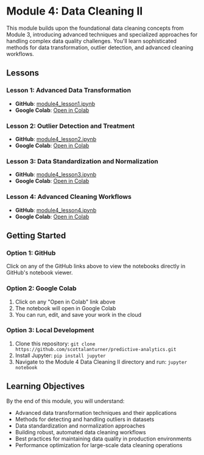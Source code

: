 # Module 4: Data Cleaning II

This module builds upon the foundational data cleaning concepts from Module 3, introducing advanced techniques and specialized approaches for handling complex data quality challenges. You'll learn sophisticated methods for data transformation, outlier detection, and advanced cleaning workflows.

## Lessons

### Lesson 1: Advanced Data Transformation
- **GitHub**: [module4_lesson1.ipynb](module4_lesson1.ipynb)
- **Google Colab**: [Open in Colab](https://colab.research.google.com/github/scottalanturner/predictive-analytics/blob/main/Module%204%20Data%20Cleaning%20II/module4_lesson1.ipynb)

### Lesson 2: Outlier Detection and Treatment
- **GitHub**: [module4_lesson2.ipynb](module4_lesson2.ipynb)
- **Google Colab**: [Open in Colab](https://colab.research.google.com/github/scottalanturner/predictive-analytics/blob/main/Module%204%20Data%20Cleaning%20II/module4_lesson2.ipynb)

### Lesson 3: Data Standardization and Normalization
- **GitHub**: [module4_lesson3.ipynb](module4_lesson3.ipynb)
- **Google Colab**: [Open in Colab](https://colab.research.google.com/github/scottalanturner/predictive-analytics/blob/main/Module%204%20Data%20Cleaning%20II/module4_lesson3.ipynb)

### Lesson 4: Advanced Cleaning Workflows
- **GitHub**: [module4_lesson4.ipynb](module4_lesson4.ipynb)
- **Google Colab**: [Open in Colab](https://colab.research.google.com/github/scottalanturner/predictive-analytics/blob/main/Module%204%20Data%20Cleaning%20II/module4_lesson4.ipynb)

## Getting Started

### Option 1: GitHub
Click on any of the GitHub links above to view the notebooks directly in GitHub's notebook viewer.

### Option 2: Google Colab
1. Click on any "Open in Colab" link above
2. The notebook will open in Google Colab
3. You can run, edit, and save your work in the cloud

### Option 3: Local Development
1. Clone this repository: `git clone https://github.com/scottalanturner/predictive-analytics.git`
2. Install Jupyter: `pip install jupyter`
3. Navigate to the Module 4 Data Cleaning II directory and run: `jupyter notebook`

## Learning Objectives

By the end of this module, you will understand:
- Advanced data transformation techniques and their applications
- Methods for detecting and handling outliers in datasets
- Data standardization and normalization approaches
- Building robust, automated data cleaning workflows
- Best practices for maintaining data quality in production environments
- Performance optimization for large-scale data cleaning operations
